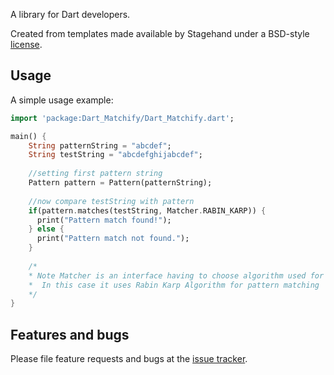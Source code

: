 A library for Dart developers.

Created from templates made available by Stagehand under a BSD-style
[license](https://github.com/dart-lang/stagehand/blob/master/LICENSE).

## Usage

A simple usage example:

```dart
import 'package:Dart_Matchify/Dart_Matchify.dart';

main() {
    String patternString = "abcdef";
    String testString = "abcdefghijabcdef";
    
    //setting first pattern string
    Pattern pattern = Pattern(patternString);
  
    //now compare testString with pattern
    if(pattern.matches(testString, Matcher.RABIN_KARP)) {
      print("Pattern match found!");
    } else {
      print("Pattern match not found.");
    }
    
    /*
    * Note Matcher is an interface having to choose algorithm used for string matching
    *  In this case it uses Rabin Karp Algorithm for pattern matching 
    */
}
```

## Features and bugs

Please file feature requests and bugs at the [issue tracker][tracker].

[tracker]: http://example.com/issues/replaceme

